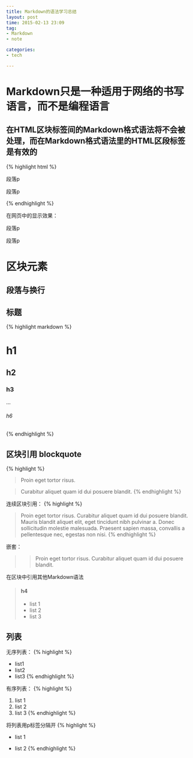 ```yaml
---
title: Markdown的语法学习总结
layout: post
time: 2015-02-13 23:09
tag:
- Markdown
- note

categories:
- tech

---
```


# Markdown只是一种适用于网络的书写语言，而不是编程语言

## 在HTML区块标签间的Markdown格式语法将不会被处理，而在Markdown格式语法里的HTML区段标签是有效的

{% highlight html %}
<div>
  <p>段落p</p>
  <p>段落p</p>
</div>
{% endhighlight %}

在网页中的显示效果：

<div>
  <p>段落p</p>
  <p>段落p</p>
</div>

# 区块元素

## 段落与换行

## 标题
{% highlight markdown %}
# h1
## h2
### h3
...
###### h6
{% endhighlight %}

## 区块引用 blockquote
{% highlight %}
> Proin eget tortor risus.

> Curabitur aliquet quam id dui posuere blandit.
{% endhighlight %}

连续区块引用：
{% highlight %}
> Proin eget tortor risus.
> Curabitur aliquet quam id dui posuere blandit.
> Mauris blandit aliquet elit, eget tincidunt nibh pulvinar a.
> Donec sollicitudin molestie malesuada.
> Praesent sapien massa, convallis a pellentesque nec, egestas non nisi.
{% endhighlight %}

嵌套：
> > Proin eget tortor risus. Curabitur aliquet quam id dui posuere blandit.

在区块中引用其他Markdown语法
> #### h4
> 
> * list 1
> * list 2
> * list 3

## 列表
无序列表：
{% highlight %}
* list1
* list2
* list3
{% endhighlight %}

有序列表：
{% highlight %}
1. list 1
2. list 2
3. list 3
{% endhighlight %}

将列表用p标签分隔开
{% highlight %}
* list 1

* list 2
{% endhighlight %}